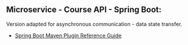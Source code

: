 ## Microservice - Course API - Spring Boot:

Version adapted for asynchronous communication - data state transfer.

* [Spring Boot Maven Plugin Reference Guide](https://docs.spring.io/spring-boot/docs/2.7.14/maven-plugin/reference/html/)
